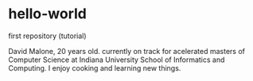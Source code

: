 # hello-world
first repository (tutorial)


David Malone, 20 years old. currently on track for acelerated masters of Computer Science at Indiana University 
School of Informatics and Computing. I enjoy cooking and learning new things. 
